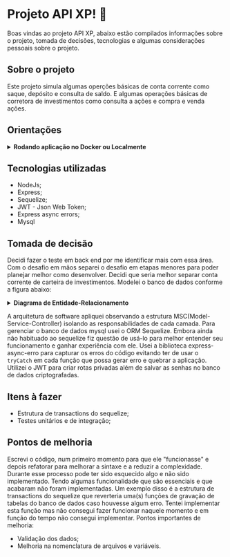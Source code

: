 # Projeto API XP! 🚀

Boas vindas ao projeto API  XP, abaixo estão compilados informações sobre o projeto, tomada de decisões, tecnologias e algumas considerações pessoais sobre o projeto.
  ## Sobre o projeto
  Este projeto simula algumas operções básicas de conta corrente como saque, depósito e consulta de saldo. E algumas operações básicas de corretora de investimentos como consulta a ações e compra e venda ações.

## Orientações
  <details>
  <summary><strong> Rodando aplicação no Docker ou Localmente</strong></summary>

  - Faça o clone do repositário: `git clone https://github.com/VagnerBritz/Desafio-Tecnico-XP`.
  - Na raiz do projeto existe um arquivo chamado `.env.example `, renomeie para `.env` e altere as credenciais desse arquivo conforme as suas credenciais.

  ## Rodando Com Docker 🐋

  - Rode os serviços `node` e `db` com o comando `docker-compose up -d --build`.

  - O container rodará na porta padrão (`3306`), pare o `mysql` ou então adapte no `docker-compose.yml`.
  - Esses serviços irão inicializar um container chamado `projeto_xp` e outro chamado `projeto_xp_db`;

  - A partir daqui você pode rodar o container `projeto_xp` via CLI ou abri-lo no VS Code;

  - Instale as dependências com `npm install` e rode a aplicação com `npm start`, assim a aplicação criará o banco de dados e fará o povoamente das tabelas, iniciando a aplicação.

  ## Rodando localmente 

 - Inicie a instalação das dependências com `npm install` e execute o comando `npm start`, assim a aplicação criará o banco de dados e fará o povoamente das tabelas, iniciando a aplicação.

</details>

## Tecnologias utilizadas
* NodeJs;
* Express;
* Sequelize;
* JWT - Json Web Token;
* Express async errors;
* Mysql

## Tomada de decisão
  
Decidi fazer o teste em back end por me identificar mais com essa área. Com o desafio em mãos separei o desafio em etapas menores para poder planejar melhor como desenvolver. 
    Decidi que seria melhor separar conta corrente de carteira de investimentos. Modelei o banco de dados conforme a figura abaixo:
 <details>
  <summary  id="diagrama"><strong> Diagrama de Entidade-Relacionamento</strong></summary>
  <div>  
  <img src="https://user-images.githubusercontent.com/84142194/180618854-451ab538-6f8c-4886-afdc-306c53461382.png" />
  </div>
</details>   

A arquitetura de software apliquei observando a estrutura MSC(Model-Service-Controller) isolando as responsabilidades de cada camada. Para gerenciar o banco de dados mysql usei o ORM Sequelize. Embora ainda não habituado ao sequelize fiz questão de usá-lo para melhor entender seu funcionamento e ganhar experiência com ele. 
Usei a biblioteca express-async-erro para capturar os erros do código evitando ter de usar o `tryCatch` em cada função que possa gerar erro e quebrar a aplicação.
 Utilizei o JWT para criar rotas privadas além de salvar as senhas no banco de dados criptografadas. 
  
## Itens à fazer

* Estrutura de transactions do sequelize;
* Testes unitários e de integração;

## Pontos de melhoria

Escrevi o código, num primeiro momento para que ele "funcionasse" e depois refatorar para melhorar a sintaxe e a reduzir a complexidade. Durante esse processo pode ter sido esquecido algo e não sido implementado. Tendo algumas funcionalidade que são essenciais e que acabaram não foram implementadas. Um exemplo disso é a estrutura de transactions do sequelize que reverteria uma(s) funções de gravação de tabelas do banco de dados caso houvesse algum erro. Tentei implementar esta função mas não consegui fazer funcionar naquele momento e em função do tempo não consegui implementar. 
Pontos importantes de melhoria:
* Validação dos dados;
* Melhoria na nomenclatura de arquivos e variáveis.


